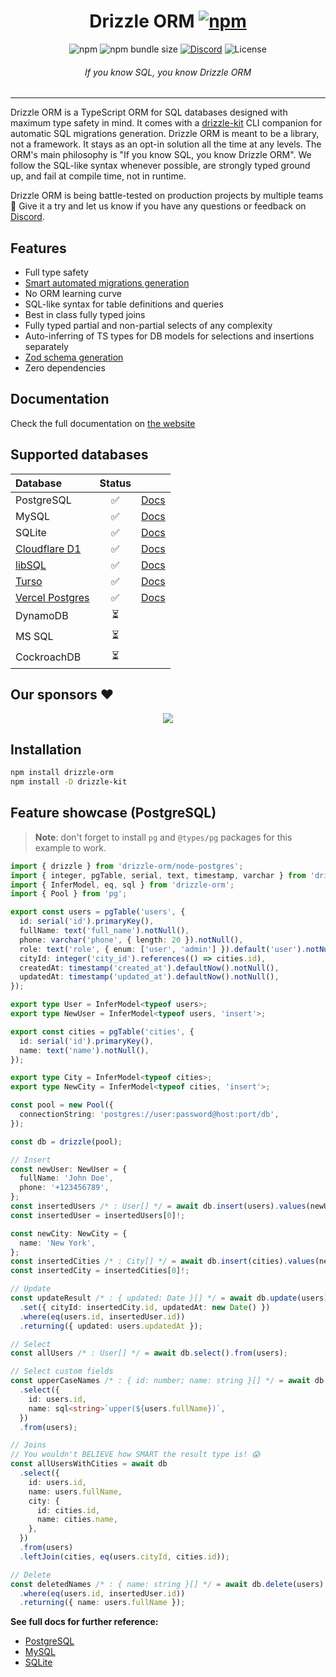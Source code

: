 <div align="center">
<h1>Drizzle ORM <a href=""><img alt="npm" src="https://img.shields.io/npm/v/drizzle-orm?label="></a></h1>
<img alt="npm" src="https://img.shields.io/npm/dm/drizzle-orm">
<img alt="npm bundle size" src="https://img.shields.io/bundlephobia/min/drizzle-orm">
<a href="https://discord.gg/yfjTbVXMW4" target="_blank"><img alt="Discord" src="https://img.shields.io/discord/1043890932593987624?label=Discord"></a>
<img alt="License" src="https://img.shields.io/npm/l/drizzle-orm">
<h6><i>If you know SQL, you know Drizzle ORM</i></h6>
<hr />
</div>

Drizzle ORM is a TypeScript ORM for SQL databases designed with maximum type safety in mind. It comes with a [drizzle-kit](https://github.com/drizzle-team/drizzle-kit-mirror) CLI companion for automatic SQL migrations generation. Drizzle ORM is meant to be a library, not a framework. It stays as an opt-in solution all the time at any levels.
The ORM's main philosophy is "If you know SQL, you know Drizzle ORM". We follow the SQL-like syntax whenever possible, are strongly typed ground up, and fail at compile time, not in runtime.

Drizzle ORM is being battle-tested on production projects by multiple teams 🚀 Give it a try and let us know if you have any questions or feedback on [Discord](https://discord.gg/yfjTbVXMW4).

## Features

- Full type safety
- [Smart automated migrations generation](https://github.com/drizzle-team/drizzle-kit-mirror)
- No ORM learning curve
- SQL-like syntax for table definitions and queries
- Best in class fully typed joins
- Fully typed partial and non-partial selects of any complexity
- Auto-inferring of TS types for DB models for selections and insertions separately
- [Zod schema generation](/drizzle-zod/README.md)
- Zero dependencies

## Documentation

Check the full documentation on [the website](https://orm.drizzle.team)

## Supported databases

| Database                                              | Status |                                                |
|:------------------------------------------------------|:------:|:-----------------------------------------------|
| PostgreSQL                                            |   ✅    | [Docs](https://orm.drizzle.team/docs/quick-start)     |
| MySQL                                                 |   ✅    | [Docs](https://orm.drizzle.team/docs/quick-start)  |
| SQLite                                                |   ✅    | [Docs](https://orm.drizzle.team/docs/quick-start) |
| [Cloudflare D1](https://developers.cloudflare.com/d1) |   ✅    | [Docs](/examples/cloudflare-d1/README.md)      |
| [libSQL](https://libsql.org)                          |   ✅    | [Docs](/examples/libsql/README.md)             |
| [Turso](https://turso.tech)                           |   ✅    | [Docs](/examples/libsql/README.md)             |
| [Vercel Postgres](https://vercel.com/docs/storage/vercel-postgres/quickstart)                           |   ✅    | [Docs](/drizzle-orm/src/pg-core/README.md)             |
| DynamoDB                                              |   ⏳    |                                                |
| MS SQL                                                |   ⏳    |                                                |
| CockroachDB                                           |   ⏳    |                                                |

## Our sponsors ❤️

<p align="center">
<a href="https://drizzle.team" target="_blank">
<img src='https://api.drizzle.team/github/sponsors/svg'/>
</a>
</p>

## Installation

```bash
npm install drizzle-orm
npm install -D drizzle-kit
```

## Feature showcase (PostgreSQL)

> **Note**: don't forget to install `pg` and `@types/pg` packages for this example to work.

```typescript
import { drizzle } from 'drizzle-orm/node-postgres';
import { integer, pgTable, serial, text, timestamp, varchar } from 'drizzle-orm/pg-core';
import { InferModel, eq, sql } from 'drizzle-orm';
import { Pool } from 'pg';

export const users = pgTable('users', {
  id: serial('id').primaryKey(),
  fullName: text('full_name').notNull(),
  phone: varchar('phone', { length: 20 }).notNull(),
  role: text('role', { enum: ['user', 'admin'] }).default('user').notNull(),
  cityId: integer('city_id').references(() => cities.id),
  createdAt: timestamp('created_at').defaultNow().notNull(),
  updatedAt: timestamp('updated_at').defaultNow().notNull(),
});

export type User = InferModel<typeof users>;
export type NewUser = InferModel<typeof users, 'insert'>;

export const cities = pgTable('cities', {
  id: serial('id').primaryKey(),
  name: text('name').notNull(),
});

export type City = InferModel<typeof cities>;
export type NewCity = InferModel<typeof cities, 'insert'>;

const pool = new Pool({
  connectionString: 'postgres://user:password@host:port/db',
});

const db = drizzle(pool);

// Insert
const newUser: NewUser = {
  fullName: 'John Doe',
  phone: '+123456789',
};
const insertedUsers /* : User[] */ = await db.insert(users).values(newUser).returning();
const insertedUser = insertedUsers[0]!;

const newCity: NewCity = {
  name: 'New York',
};
const insertedCities /* : City[] */ = await db.insert(cities).values(newCity).returning();
const insertedCity = insertedCities[0]!;

// Update
const updateResult /* : { updated: Date }[] */ = await db.update(users)
  .set({ cityId: insertedCity.id, updatedAt: new Date() })
  .where(eq(users.id, insertedUser.id))
  .returning({ updated: users.updatedAt });

// Select
const allUsers /* : User[] */ = await db.select().from(users);

// Select custom fields
const upperCaseNames /* : { id: number; name: string }[] */ = await db
  .select({
    id: users.id,
    name: sql<string>`upper(${users.fullName})`,
  })
  .from(users);

// Joins
// You wouldn't BELIEVE how SMART the result type is! 😱
const allUsersWithCities = await db
  .select({
    id: users.id,
    name: users.fullName,
    city: {
      id: cities.id,
      name: cities.name,
    },
  })
  .from(users)
  .leftJoin(cities, eq(users.cityId, cities.id));

// Delete
const deletedNames /* : { name: string }[] */ = await db.delete(users)
  .where(eq(users.id, insertedUser.id))
  .returning({ name: users.fullName });
```

**See full docs for further reference:**

- [PostgreSQL](./drizzle-orm/src/pg-core/README.md)
- [MySQL](./drizzle-orm/src/mysql-core/README.md)
- [SQLite](./drizzle-orm/src/sqlite-core/README.md)
